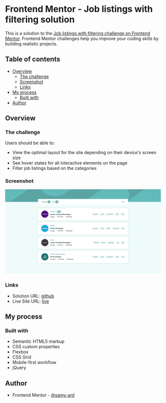 # Frontend Mentor - Job listings with filtering solution

This is a solution to the [Job listings with filtering challenge on Frontend Mentor](https://www.frontendmentor.io/challenges/job-listings-with-filtering-ivstIPCt). Frontend Mentor challenges help you improve your coding skills by building realistic projects. 

## Table of contents

- [Overview](#overview)
  - [The challenge](#the-challenge)
  - [Screenshot](#screenshot)
  - [Links](#links)
- [My process](#my-process)
  - [Built with](#built-with)
- [Author](#author)

## Overview

### The challenge

Users should be able to:

- View the optimal layout for the site depending on their device's screen size
- See hover states for all interactive elements on the page
- Filter job listings based on the categories

### Screenshot

![](./screenshot.png)

### Links

- Solution URL: [github](https://github.com/samy-ard/job-liststings-with-filtering)
- Live Site URL: [live](https://samy-ard.github.io/job-liststings-with-filtering)

## My process

### Built with

- Semantic HTML5 markup
- CSS custom properties
- Flexbox
- CSS Grid
- Mobile-first workflow
- jQuery

## Author

- Frontend Mentor - [@samy-ard](https://www.frontendmentor.io/profile/samy-ard)
